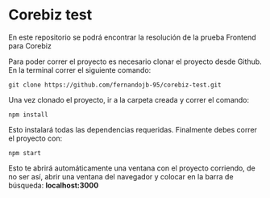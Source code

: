 # Corebiz test

En este repositorio se podrá encontrar la resolución de la prueba Frontend para Corebiz

Para poder correr el proyecto es necesario clonar el proyecto desde Github.
En la terminal correr el siguiente comando:

    git clone https://github.com/fernandojb-95/corebiz-test.git

Una vez clonado el proyecto, ir a la carpeta creada y correr el comando:

    npm install
    
Esto instalará todas las dependencias requeridas.
Finalmente debes correr el proyecto con:

    npm start

Esto te abrirá automáticamente una ventana con el proyecto corriendo, de no ser así, abrir una ventana del navegador y colocar en la barra de búsqueda:
**localhost:3000**
